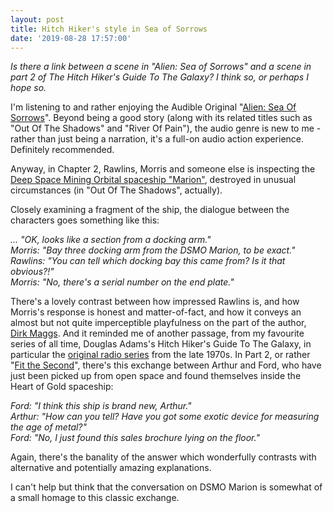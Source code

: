 ```yaml
---
layout: post
title: Hitch Hiker's style in Sea of Sorrows
date: '2019-08-28 17:57:00'
---
```


_Is there a link between a scene in "Alien: Sea of Sorrows" and a scene in part 2 of The Hitch Hiker's Guide To The Galaxy? I think so, or perhaps I hope so._

I'm listening to and rather enjoying the Audible Original "[Alien: Sea Of Sorrows](https://www.amazon.co.uk/Alien-Sorrows-Audible-Original-Drama/dp/B07B3MZHTQ)". Beyond being a good story (along with its related titles such as "Out Of The Shadows" and "River Of Pain"), the audio genre is new to me - rather than just being a narration, it's a full-on audio action experience. Definitely recommended.

Anyway, in Chapter 2, Rawlins, Morris and someone else is inspecting the [Deep Space Mining Orbital spaceship "Marion"](https://avp.fandom.com/wiki/DSMO_Marion), destroyed in unusual circumstances (in "Out Of The Shadows", actually).

Closely examining a fragment of the ship, the dialogue between the characters goes something like this:

_... "OK, looks like a section from a docking arm."<br>
Morris: "Bay three docking arm from the DSMO Marion, to be exact."<br>
Rawlins: "You can tell which docking bay this came from? Is it that obvious?!"<br>
Morris: "No, there's a serial number on the end plate."_

There's a lovely contrast between how impressed Rawlins is, and how Morris's response is honest and matter-of-fact, and how it conveys an almost but not quite imperceptible playfulness on the part of the author, [Dirk Maggs](https://en.wikipedia.org/wiki/Dirk_Maggs). And it reminded me of another passage, from my favourite series of all time, Douglas Adams's Hitch Hiker's Guide To The Galaxy, in particular the [original radio series](https://en.wikipedia.org/wiki/The_Hitchhiker%27s_Guide_to_the_Galaxy#Original_radio_series) from the late 1970s. In Part 2, or rather "[Fit the Second](https://www.clivebanks.co.uk/THHGTTG/THHGTTGradio2.htm)", there's this exchange between Arthur and Ford, who have just been picked up from open space and found themselves inside the Heart of Gold spaceship:

_Ford: "I think this ship is brand new, Arthur."<br>
Arthur: "How can you tell? Have you got some exotic device for measuring the age of metal?"<br>
Ford: "No, I just found this sales brochure lying on the floor."_

Again, there's the banality of the answer which wonderfully contrasts with alternative and potentially amazing explanations.

I can't help but think that the conversation on DSMO Marion is somewhat of a small homage to this classic exchange.

